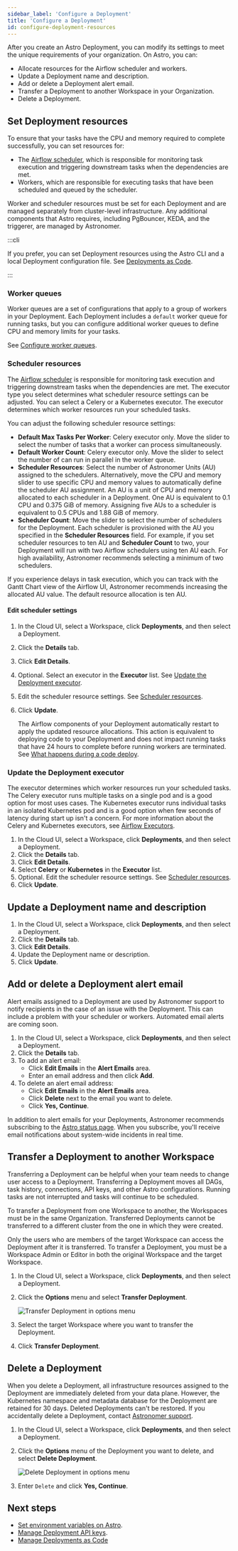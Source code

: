 ```yaml
---
sidebar_label: 'Configure a Deployment'
title: 'Configure a Deployment'
id: configure-deployment-resources
---
```


<head>
  <meta name="description" content="Modify the resource settings of a Deployment to make sure that your tasks have the CPU and memory required to complete successfully." />
  <meta name="og:description" content="Modify the resource settings of a Deployment to make sure that your tasks have the CPU and memory required to complete successfully." />
</head>

After you create an Astro Deployment, you can modify its settings to meet the unique requirements of your organization. On Astro, you can:

- Allocate resources for the Airflow scheduler and workers.
- Update a Deployment name and description.
- Add or delete a Deployment alert email.
- Transfer a Deployment to another Workspace in your Organization.
- Delete a Deployment.

## Set Deployment resources

To ensure that your tasks have the CPU and memory required to complete successfully, you can set resources for:

- The [Airflow scheduler](https://airflow.apache.org/docs/apache-airflow/stable/concepts/scheduler.html), which is responsible for monitoring task execution and triggering downstream tasks when the dependencies are met.
- Workers, which are responsible for executing tasks that have been scheduled and queued by the scheduler.

Worker and scheduler resources must be set for each Deployment and are managed separately from cluster-level infrastructure. Any additional components that Astro requires, including PgBouncer, KEDA, and the triggerer, are managed by Astronomer.

:::cli

If you prefer, you can set Deployment resources using the Astro CLI and a local Deployment configuration file. See [Deployments as Code](manage-deployments-as-code.md).

:::

### Worker queues 

Worker queues are a set of configurations that apply to a group of workers in your Deployment. Each Deployment includes a `default` worker queue for running tasks, but you can configure additional worker queues to define CPU and memory limits for your tasks.

See [Configure worker queues](configure-worker-queues.md).

### Scheduler resources

The [Airflow scheduler](https://airflow.apache.org/docs/apache-airflow/stable/concepts/scheduler.html) is responsible for monitoring task execution and triggering downstream tasks when the dependencies are met. The executor type you select determines what scheduler resource settings can be adjusted. You can select a Celery or a Kubernetes executor. The executor determines which worker resources run your scheduled tasks.

You can adjust the following scheduler resource settings:

- **Default Max Tasks Per Worker**: Celery executor only. Move the slider to select the number of tasks that a worker can process simultaneously. 
- **Default Worker Count**: Celery executor only. Move the slider to select the number of can run in parallel in the worker queue.
- **Scheduler Resources**: Select the number of Astronomer Units (AU) assigned to the schedulers. Alternatively, move the CPU and memory slider to use specific CPU and memory values to automatically define the scheduler AU assignment. An AU is a unit of CPU and memory allocated to each scheduler in a Deployment. One AU is equivalent to 0.1 CPU and 0.375 GiB of memory. Assigning five AUs to a scheduler is equivalent to 0.5 CPUs and 1.88 GiB of memory. 
- **Scheduler Count**: Move the slider to select the number of schedulers for the Deployment. Each scheduler is provisioned with the AU you specified in the **Scheduler Resources** field. For example, if you set scheduler resources to ten AU and **Scheduler Count** to two, your Deployment will run with two Airflow schedulers using ten AU each. For high availability, Astronomer recommends selecting a minimum of two schedulers. 

If you experience delays in task execution, which you can track with the Gantt Chart view of the Airflow UI, Astronomer recommends increasing the allocated AU value. The default resource allocation is ten AU. 

#### Edit scheduler settings 

1. In the Cloud UI, select a Workspace, click **Deployments**, and then select a Deployment.
2. Click the **Details** tab.
3. Click **Edit Details**. 
4. Optional. Select an executor in the **Executor** list. See [Update the Deployment executor](#update-the-deployment-executor).
5. Edit the scheduler resource settings. See [Scheduler resources](#scheduler-resources).
6. Click **Update**.

    The Airflow components of your Deployment automatically restart to apply the updated resource allocations. This action is equivalent to deploying code to your Deployment and does not impact running tasks that have 24 hours to complete before running workers are terminated. See [What happens during a code deploy](deploy-code.md#what-happens-during-a-code-deploy).

### Update the Deployment executor

The executor determines which worker resources run your scheduled tasks. The Celery executor runs multiple tasks on a single pod and is a good option for most uses cases. The Kubernetes executor runs individual tasks in an isolated Kubernetes pod and is a good option when few seconds of latency during start up isn't a concern. For more information about the Celery and Kubernetes executors, see [Airflow Executors](https://docs.astronomer.io/learn/airflow-executors-explained#kubernetes-executor).

1. In the Cloud UI, select a Workspace, click **Deployments**, and then select a Deployment.
2. Click the **Details** tab.
3. Click **Edit Details**. 
4. Select **Celery** or **Kubernetes** in the **Executor** list.
5. Optional. Edit the scheduler resource settings. See [Scheduler resources](#scheduler-resources).
6. Click **Update**.

## Update a Deployment name and description

1. In the Cloud UI, select a Workspace, click **Deployments**, and then select a Deployment.
2. Click the **Details** tab.
3. Click **Edit Details**.
4. Update the Deployment name or description. 
5. Click **Update**.

## Add or delete a Deployment alert email

Alert emails assigned to a Deployment are used by Astronomer support to notify recipients in the case of an issue with the Deployment. This can include a problem with your scheduler or workers. Automated email alerts are coming soon.

1. In the Cloud UI, select a Workspace, click **Deployments**, and then select a Deployment.
2. Click the **Details** tab.
3. To add an alert email:
    - Click **Edit Emails** in the **Alert Emails** area.
    - Enter an email address and then click **Add**.
4. To delete an alert email address:
    - Click **Edit Emails** in the **Alert Emails** area.
    - Click **Delete** next to the email you want to delete.
    - Click **Yes, Continue**.

In addition to alert emails for your Deployments, Astronomer recommends subscribing to the [Astro status page](https://status.astronomer.io). When you subscribe, you'll receive email notifications about system-wide incidents in real time.

## Transfer a Deployment to another Workspace 

Transferring a Deployment can be helpful when your team needs to change user access to a Deployment. Transferring a Deployment moves all DAGs, task history, connections, API keys, and other Astro configurations. Running tasks are not interrupted and tasks will continue to be scheduled.

To transfer a Deployment from one Workspace to another, the Workspaces must be in the same Organization. Transferred Deployments cannot be transferred to a different cluster from the one in which they were created.

Only the users who are members of the target Workspace can access the Deployment after it is transferred. To transfer a Deployment, you must be a Workspace Admin or Editor in both the original Workspace and the target Workspace.

1. In the Cloud UI, select a Workspace, click **Deployments**, and then select a Deployment.
2. Click the **Options** menu and select **Transfer Deployment**. 

    ![Transfer Deployment in options menu](/img/docs/transfer-deployment.png)

3. Select the target Workspace where you want to transfer the Deployment. 
4. Click **Transfer Deployment**.

## Delete a Deployment

When you delete a Deployment, all infrastructure resources assigned to the Deployment are immediately deleted from your data plane. However, the Kubernetes namespace and metadata database for the Deployment are retained for 30 days. Deleted Deployments can't be restored. If you accidentally delete a Deployment, contact [Astronomer support](https://cloud.astronomer.io/support).

1. In the Cloud UI, select a Workspace, click **Deployments**, and then select a Deployment.
2. Click the **Options** menu of the Deployment you want to delete, and select **Delete Deployment**.

    ![Delete Deployment in options menu](/img/docs/delete-deployment.png)

3. Enter `Delete` and click **Yes, Continue**.

## Next steps

- [Set environment variables on Astro](environment-variables.md).
- [Manage Deployment API keys](api-keys.md).
- [Manage Deployments as Code](manage-deployments-as-code.md)
